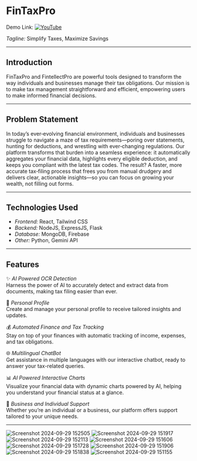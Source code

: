 # FinTaxPro 

Demo Link: [![YouTube](https://youtu.be/mLgW7IoKXJM)](https://youtu.be/9zZoikUEy5g)

*Tagline:* Simplify Taxes, Maximize Savings

---

## Introduction

FinTaxPro and FintellectPro are powerful tools designed to transform the way individuals and businesses manage their tax obligations. Our mission is to make tax management straightforward and efficient, empowering users to make informed financial decisions.

---
## Problem Statement

In today’s ever‑evolving financial environment, individuals and businesses struggle to navigate a maze of tax requirements—poring over statements, hunting for deductions, and wrestling with ever‑changing regulations. Our platform transforms that burden into a seamless experience: it automatically aggregates your financial data, highlights every eligible deduction, and keeps you compliant with the latest tax codes. The result? A faster, more accurate tax‑filing process that frees you from manual drudgery and delivers clear, actionable insights—so you can focus on growing your wealth, not filling out forms.

---

## Technologies Used

- *Frontend:* React, Tailwind CSS
- *Backend:* NodeJS, ExpressJS, Flask
- *Database:* MongoDB, Firebase
- *Other:* Python, Gemini API

---

## Features

✨ *AI Powered OCR Detection*  
Harness the power of AI to accurately detect and extract data from documents, making tax filing easier than ever.

👤 *Personal Profile*  
Create and manage your personal profile to receive tailored insights and updates.

💰 *Automated Finance and Tax Tracking*  
Stay on top of your finances with automatic tracking of income, expenses, and tax obligations.

🌐 *Multilingual ChatBot*  
Get assistance in multiple languages with our interactive chatbot, ready to answer your tax-related queries.

📊 *AI Powered Interactive Charts*  
Visualize your financial data with dynamic charts powered by AI, helping you understand your financial status at a glance.

🤝 *Business and Individual Support*  
Whether you’re an individual or a business, our platform offers support tailored to your unique needs.

---

![Screenshot 2024-09-29 152505](https://github.com/user-attachments/assets/6d0de795-4b07-48c1-8bd4-c3deafc28a7b)
![Screenshot 2024-09-29 151917](https://github.com/user-attachments/assets/c488b0dd-0c48-4420-81f2-28f66c6267e5)
![Screenshot 2024-09-29 152113](https://github.com/user-attachments/assets/fb20dca4-5e54-4640-8fe4-8e94fe08bd0d)
![Screenshot 2024-09-29 151606](https://github.com/user-attachments/assets/c8a6d7d2-164d-4573-834b-4ceb2d249d8f)
![Screenshot 2024-09-29 151728](https://github.com/user-attachments/assets/6758dcee-2ff8-46cd-a542-59854720268f)
![Screenshot 2024-09-29 151906](https://github.com/user-attachments/assets/35daaa4c-91b6-490d-89da-8a9880c922a6)
![Screenshot 2024-09-29 151838](https://github.com/user-attachments/assets/ecd133b8-4e24-433c-9169-b58d28395101)
![Screenshot 2024-09-29 151155](https://github.com/user-attachments/assets/65a501b0-08e9-4983-9416-32b86f72918f)
